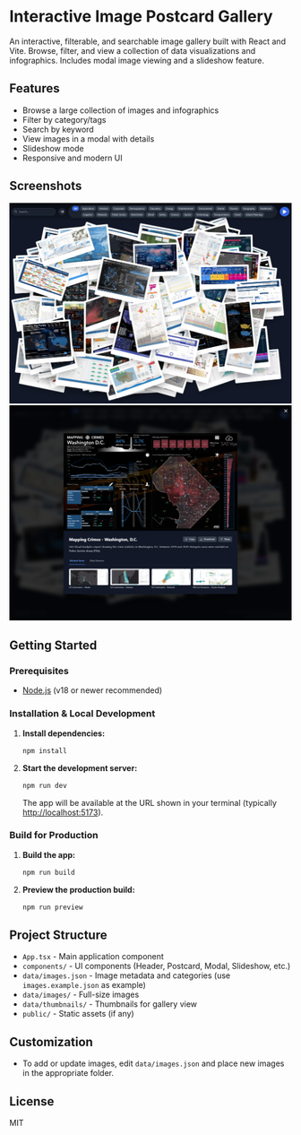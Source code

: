 # Interactive Image Postcard Gallery

An interactive, filterable, and searchable image gallery built with React and Vite. Browse, filter, and view a collection of data visualizations and infographics. Includes modal image viewing and a slideshow feature.

## Features

- Browse a large collection of images and infographics
- Filter by category/tags
- Search by keyword
- View images in a modal with details
- Slideshow mode
- Responsive and modern UI

## Screenshots

![Image Gallery](data/screen_sample_1.jpg)
![Full Screen Viewer](data/screen_sample_2.png)

## Getting Started

### Prerequisites

- [Node.js](https://nodejs.org/) (v18 or newer recommended)

### Installation & Local Development

1. **Install dependencies:**

   ```sh
   npm install
   ```

2. **Start the development server:**

   ```sh
   npm run dev
   ```

   The app will be available at the URL shown in your terminal (typically <http://localhost:5173>).

### Build for Production

1. **Build the app:**

   ```sh
   npm run build
   ```

2. **Preview the production build:**

   ```sh
   npm run preview
   ```

## Project Structure

- `App.tsx` - Main application component
- `components/` - UI components (Header, Postcard, Modal, Slideshow, etc.)
- `data/images.json` - Image metadata and categories (use `images.example.json` as example)
- `data/images/` - Full-size images
- `data/thumbnails/` - Thumbnails for gallery view
- `public/` - Static assets (if any)

## Customization

- To add or update images, edit `data/images.json` and place new images in the appropriate folder.

## License

MIT
